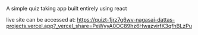A simple quiz taking app built entirely using react

live site can be accessed at: https://quizt-1jrz7g6wv-nagasai-dattas-projects.vercel.app?_vercel_share=PeWyyA0OC89hz6HwazvirfK3qfhBLzPu
